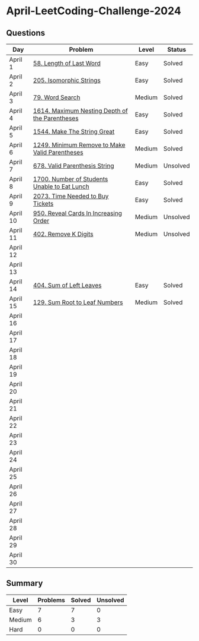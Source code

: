 # April-LeetCoding-Challenge-2024

## Questions
| Day | Problem | Level | Status |
| --- | --- | --- | --- |
| April 1 | [58. Length of Last Word](https://leetcode.com/problems/length-of-last-word/) | Easy | Solved |
| April 2 | [205. Isomorphic Strings](https://leetcode.com/problems/isomorphic-strings/) | Easy | Solved |
| April 3 | [79. Word Search](https://leetcode.com/problems/word-search/) | Medium | Solved |
| April 4 | [1614. Maximum Nesting Depth of the Parentheses](https://leetcode.com/problems/maximum-nesting-depth-of-the-parentheses/) | Easy | Solved |
| April 5 | [1544. Make The String Great](https://leetcode.com/problems/make-the-string-great/) | Easy | Solved |
| April 6 | [1249. Minimum Remove to Make Valid Parentheses](https://leetcode.com/problems/minimum-remove-to-make-valid-parentheses/) | Medium | Solved |
| April 7 | [678. Valid Parenthesis String](https://leetcode.com/problems/valid-parenthesis-string/) | Medium | Unsolved |
| April 8 | [1700. Number of Students Unable to Eat Lunch](https://leetcode.com/problems/number-of-students-unable-to-eat-lunch/) | Easy | Solved |
| April 9 | [2073. Time Needed to Buy Tickets](https://leetcode.com/problems/time-needed-to-buy-tickets/) | Easy | Solved |
| April 10 | [950. Reveal Cards In Increasing Order](https://leetcode.com/problems/reveal-cards-in-increasing-order/) | Medium | Unsolved |
| April 11 | [402. Remove K Digits](https://leetcode.com/problems/remove-k-digits/) | Medium | Unsolved |
| April 12 | []() |  |  |
| April 13 | []() |  |  |
| April 14 | [404. Sum of Left Leaves](https://leetcode.com/problems/sum-of-left-leaves/) | Easy | Solved |
| April 15 | [129. Sum Root to Leaf Numbers](https://leetcode.com/problems/sum-root-to-leaf-numbers/) | Medium | Solved |
| April 16 | []() |  |  |
| April 17 | []() |  |  |
| April 18 | []() |  |  |
| April 19 | []() |  |  |
| April 20 | []() |  |  |
| April 21 | []() |  |  |
| April 22 | []() |  |  |
| April 23 | []() |  |  |
| April 24 | []() |  |  |
| April 25 | []() |  |  |
| April 26 | []() |  |  |
| April 27 | []() |  |  |
| April 28 | []() |  |  |
| April 29 | []() |  |  |
| April 30 | []() |  |  |


## Summary
| Level  | Problems | Solved | Unsolved |
| ---    | --- | --- | --- |
| Easy   | 7 | 7 | 0 |
| Medium | 6 | 3 | 3 |
| Hard   | 0 | 0 | 0 |
